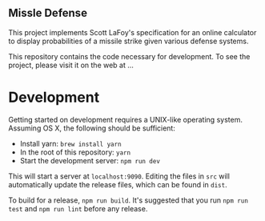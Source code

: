 Missle Defense
--------------

This project implements Scott LaFoy's specification for
an online calculator to display probabilities of a
missile strike given various defense systems.

This repository contains the code necessary for
development. To see the project, please visit it
on the web at ...

Development
===========

Getting started on development requires a UNIX-like
operating system. Assuming OS X, the following
should be sufficient:

- Install yarn: `brew install yarn`
- In the root of this repository: `yarn`
- Start the development server: `npm run dev`

This will start a server at `localhost:9090`. Editing the
files in `src` will automatically update the release
files, which can be found in `dist`.

To build for a release, `npm run build`. It's suggested
that you run `npm run test` and `npm run lint` before
any release.
